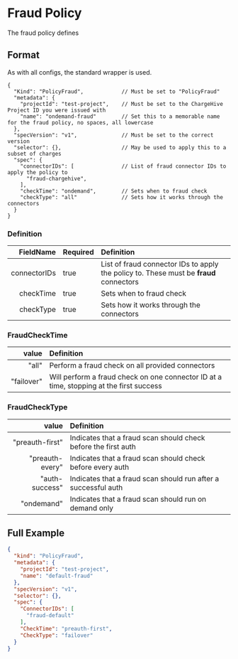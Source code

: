 # Fraud Policy
The fraud policy defines

## Format
As with all configs, the standard wrapper is used.

```json5
{
  "Kind": "PolicyFraud",            // Must be set to "PolicyFraud"
  "metadata": {
    "projectId": "test-project",    // Must be set to the ChargeHive Project ID you were issued with
    "name": "ondemand-fraud"        // Set this to a memorable name for the fraud policy, no spaces, all lowercase
  },
  "specVersion": "v1",              // Must be set to the correct version
  "selector": {},                   // May be used to apply this to a subset of charges
  "spec": {
    "connectorIDs": [               // List of fraud connector IDs to apply the policy to
      "fraud-chargehive",
    ],
    "checkTime": "ondemand",        // Sets when to fraud check
    "checkType": "all"              // Sets how it works through the connectors
  }
}
```

### Definition
FieldName | Required | Definition 
---:|---|:---
connectorIDs|true|List of fraud connector IDs to apply the policy to. These must be **fraud** connectors
checkTime|true| Sets when to fraud check
checkType|true| Sets how it works through the connectors

### FraudCheckTime
value | Definition 
---:|:---
"all"|Perform a fraud check on all provided connectors
"failover"|Will perform a fraud check on one connector ID at a time, stopping at the first success

### FraudCheckType
value | Definition 
---:|:---
"preauth-first" | Indicates that a fraud scan should check before the first auth
"preauth-every" | Indicates that a fraud scan should check before every auth
"auth-success" | Indicates that a fraud scan should run after a successful auth
"ondemand" | Indicates that a fraud scan should run on demand only

## Full Example

```json
{
  "kind": "PolicyFraud",
  "metadata": {
    "projectId": "test-project",
    "name": "default-fraud"
  },
  "specVersion": "v1",
  "selector": {},
  "spec": {
    "ConnectorIDs": [
      "fraud-default"
    ],
    "CheckTime": "preauth-first",
    "CheckType": "failover"
  }
}
```